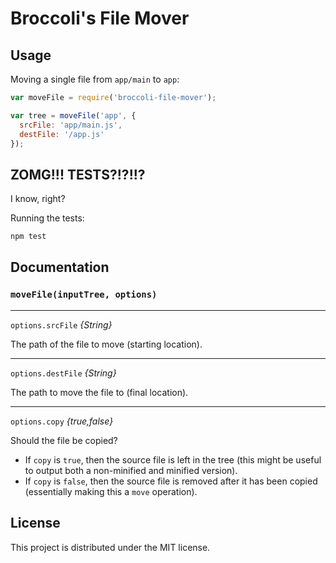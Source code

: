 # Broccoli's File Mover

## Usage

Moving a single file from `app/main` to `app`:

```javascript
var moveFile = require('broccoli-file-mover');

var tree = moveFile('app', {
  srcFile: 'app/main.js',
  destFile: '/app.js'
});
```

## ZOMG!!! TESTS?!?!!?

I know, right?

Running the tests:

```javascript
npm test
```

## Documentation

### `moveFile(inputTree, options)`

---

`options.srcFile` *{String}*

The path of the file to move (starting location).

---

`options.destFile` *{String}*

The path to move the file to (final location).

---

`options.copy` *{true,false}*

Should the file be copied?

 - If `copy` is `true`, then the source file is left in the tree (this might be useful to output both a non-minified and minified version).
 - If `copy` is `false`, then the source file is removed after it has been copied (essentially making this a `move` operation).

## License

This project is distributed under the MIT license.
